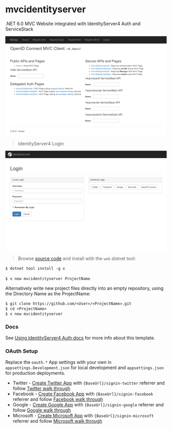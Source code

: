 # mvcidentityserver

.NET 6.0 MVC Website integrated with IdentityServer4 Auth and ServiceStack

![](https://raw.githubusercontent.com/ServiceStack/Assets/master/csharp-templates/mvcidentityserver.png)

> IdentityServer4 Login

![](https://raw.githubusercontent.com/ServiceStack/Assets/master/csharp-templates/mvcidentityserver-is4.png)

> Browse [source code](https://github.com/NetCoreTemplates/mvcidentityserver) and install with the `web` dotnet tool:

    $ dotnet tool install -g x

    $ x new mvcidentityserver ProjectName

Alternatively write new project files directly into an empty repository, using the Directory Name as the ProjectName:

    $ git clone https://github.com/<User>/<ProjectName>.git
    $ cd <ProjectName>
    $ x new mvcidentityserver

### Docs

See [Using IdentityServer4 Auth docs](https://docs.servicestack.net/authentication-identityserver) for more info about this template.

### OAuth Setup

Replace the `oauth.*` App settings with your own in `appsettings.Development.json` for local development and `appsettings.json` for production deployments.

 - Twitter - [Create Twitter App](https://dev.twitter.com/apps) with `{BaseUrl}/signin-twitter` referrer and follow [Twitter walk through](https://docs.microsoft.com/en-us/aspnet/core/security/authentication/social/twitter-logins?view=aspnetcore-2.2)
 - Facebook - [Create Facebook App](https://developers.facebook.com/apps) with `{BaseUrl}/signin-facebook` referrer and follow [Facebook walk through](https://docs.microsoft.com/en-us/aspnet/core/security/authentication/social/facebook-logins?view=aspnetcore-2.2)
 - Google - [Create Google App](https://console.developers.google.com/apis/credentials) with `{BaseUrl}/signin-google` referrer and follow [Google walk through](https://docs.microsoft.com/en-us/aspnet/core/security/authentication/social/google-logins?view=aspnetcore-2.2)
 - Microsoft - [Create Microsoft App](https://apps.dev.microsoft.com) with `{BaseUrl}/signin-microsoft` referrer and follow [Microsoft walk through](https://docs.microsoft.com/en-us/aspnet/core/security/authentication/social/microsoft-logins?view=aspnetcore-2.2)
